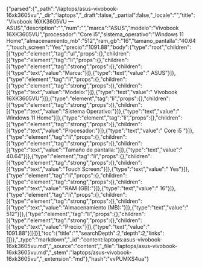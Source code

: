 {"parsed":{"_path":"/laptops/asus-vivobook-16xk3605vu","_dir":"laptops","_draft":false,"_partial":false,"_locale":"","title":"Vivobook 16XK3605VU — ASUS","description":"","num":"","marca":"ASUS","modelo":"Vivobook 16XK3605VU","procesador":"Core i5","sistema_operativo":"Windows 11 Home","almacenamiento_mb":"512","ram_gb":"16","tamano_pantalla":"40.64","touch_screen":"Yes","precio":"1091.88","body":{"type":"root","children":[{"type":"element","tag":"ul","props":{},"children":[{"type":"element","tag":"li","props":{},"children":[{"type":"element","tag":"strong","props":{},"children":[{"type":"text","value":"Marca:"}]},{"type":"text","value":" ASUS"}]},{"type":"element","tag":"li","props":{},"children":[{"type":"element","tag":"strong","props":{},"children":[{"type":"text","value":"Modelo:"}]},{"type":"text","value":" Vivobook 16XK3605VU"}]},{"type":"element","tag":"li","props":{},"children":[{"type":"element","tag":"strong","props":{},"children":[{"type":"text","value":"Sistema Operativo:"}]},{"type":"text","value":" Windows 11 Home"}]},{"type":"element","tag":"li","props":{},"children":[{"type":"element","tag":"strong","props":{},"children":[{"type":"text","value":"Procesador:"}]},{"type":"text","value":" Core i5 "}]},{"type":"element","tag":"li","props":{},"children":[{"type":"element","tag":"strong","props":{},"children":[{"type":"text","value":"Tamaño de pantalla:"}]},{"type":"text","value":" 40.64"}]},{"type":"element","tag":"li","props":{},"children":[{"type":"element","tag":"strong","props":{},"children":[{"type":"text","value":"Touch Screen:"}]},{"type":"text","value":" Yes"}]},{"type":"element","tag":"li","props":{},"children":[{"type":"element","tag":"strong","props":{},"children":[{"type":"text","value":"RAM (GB):"}]},{"type":"text","value":" 16"}]},{"type":"element","tag":"li","props":{},"children":[{"type":"element","tag":"strong","props":{},"children":[{"type":"text","value":"Almacenamiento (MB):"}]},{"type":"text","value":" 512"}]},{"type":"element","tag":"li","props":{},"children":[{"type":"element","tag":"strong","props":{},"children":[{"type":"text","value":"Precio:"}]},{"type":"text","value":" 1091.88"}]}]}],"toc":{"title":"","searchDepth":2,"depth":2,"links":[]}},"_type":"markdown","_id":"content:laptops:asus-vivobook-16xk3605vu.md","_source":"content","_file":"laptops/asus-vivobook-16xk3605vu.md","_stem":"laptops/asus-vivobook-16xk3605vu","_extension":"md"},"hash":"vvPUMXS4ua"}